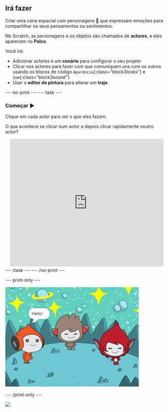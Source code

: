 ## Irá fazer

Criar uma cena espacial com personagens 👾 que expressam emoções para compartilhar os seus pensamentos ou sentimentos.

No Scratch, as personagens e os objetos são chamados de **actores**, e eles aparecem no **Palco**.

Você irá:
+ Adicionar actores e um **cenário** para configurar o seu projeto
+ Clicar nos actores para fazer com que comuniquem uns com os outros usando os blocos de código `Aparência`{:class="block3looks"} e `Som`{:class="block3sound"}
+ Usar o **editor de pintura** para alterar um **traje**

--- no-print --- --- task ---
### Começar ▶️
<div style="display: flex; flex-wrap: wrap">
<div style="flex-basis: 175px; flex-grow: 1">  
Clique em cada actor para ver o que eles fazem. 

O que acontece se clicar num actor e depois clicar rapidamente noutro actor?
</div>
<div class="scratch-preview" style="margin-left: 15px;">
  <iframe allowtransparency="true" width="485" height="402" src="https://scratch.mit.edu/projects/embed/485673032/?autostart=false" frameborder="0"></iframe>
</div>
</div>
--- /task --- --- /no-print ---

--- print-only ---

![O projecto completo.](images/showcase_static.png)

--- /print-only ---

![](https://code.org/api/hour/begin_raspi_space.png)

